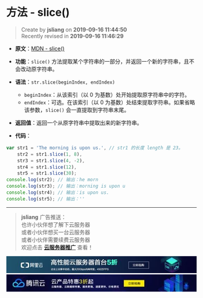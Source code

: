 方法 - slice()
===

> Create by **jsliang** on **2019-09-16 11:44:50**  
> Recently revised in **2019-09-16 11:46:29**

* **原文**：[MDN - slice()](https://developer.mozilla.org/zh-CN/docs/Web/JavaScript/Reference/Global_Objects/String/slice)

* **功能**：`slice()` 方法提取某个字符串的一部分，并返回一个新的字符串，且不会改动原字符串。

* **语法**：`str.slice(beginIndex, endIndex)`
  * `beginIndex`：从该索引（以 0 为基数）处开始提取原字符串中的字符。
  * `endIndex`：可选。在该索引（以 0 为基数）处结束提取字符串。如果省略该参数，`slice()` 会一直提取到字符串末尾。

* **返回值**：返回一个从原字符串中提取出来的新字符串。

* **代码**：

```js
var str1 = 'The morning is upon us.', // str1 的长度 length 是 23。
    str2 = str1.slice(1, 8),
    str3 = str1.slice(4, -2),
    str4 = str1.slice(12),
    str5 = str1.slice(30);
console.log(str2); // 输出：he morn
console.log(str3); // 输出：morning is upon u
console.log(str4); // 输出：is upon us.
console.log(str5); // 输出：''
```

---

> **jsliang** 广告推送：  
> 也许小伙伴想了解下云服务器  
> 或者小伙伴想买一台云服务器  
> 或者小伙伴需要续费云服务器  
> 欢迎点击 **[云服务器推广](https://github.com/LiangJunrong/document-library/blob/master/other-library/Monologue/%E7%A8%B3%E9%A3%9F%E8%89%B0%E9%9A%BE.md)** 查看！

[![图](../../../../public-repertory/img/z-small-seek-ali-3.jpg)](https://promotion.aliyun.com/ntms/act/qwbk.html?userCode=w7hismrh)
[![图](../../../../public-repertory/img/z-small-seek-tencent-2.jpg)](https://cloud.tencent.com/redirect.php?redirect=1014&cps_key=49f647c99fce1a9f0b4e1eeb1be484c9&from=console)

